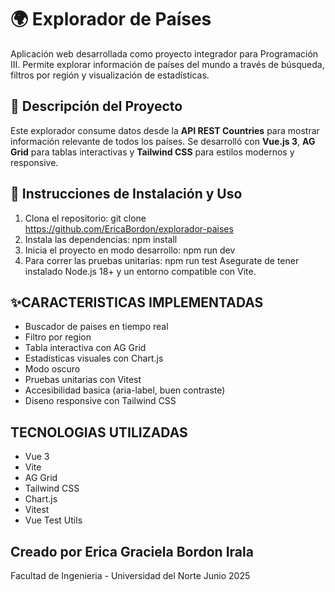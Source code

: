 # 🌍 Explorador de Países

Aplicación web desarrollada como proyecto integrador para Programación III. Permite explorar información de países del mundo a través de búsqueda, filtros por región y visualización de estadísticas.

## 🚀 Descripción del Proyecto

Este explorador consume datos desde la **API REST Countries** para mostrar información relevante de todos los países. Se desarrolló con **Vue.js 3**, **AG Grid** para tablas interactivas y **Tailwind CSS** para estilos modernos y responsive.

## 🔧 Instrucciones de Instalación y Uso

1. Clona el repositorio:
 git clone https://github.com/EricaBordon/explorador-paises
2. Instala las dependencias:
 npm install
3. Inicia el proyecto en modo desarrollo:
 npm run dev
4. Para correr las pruebas unitarias:
 npm run test
 Asegurate de tener instalado Node.js 18+ y un entorno compatible con Vite.

 ## ✨CARACTERISTICAS IMPLEMENTADAS
- Buscador de paises en tiempo real
- Filtro por region
- Tabla interactiva con AG Grid
- Estadisticas visuales con Chart.js
- Modo oscuro
- Pruebas unitarias con Vitest
- Accesibilidad basica (aria-label, buen contraste)
- Diseno responsive con Tailwind CSS


## TECNOLOGIAS UTILIZADAS
- Vue 3
- Vite
- AG Grid
- Tailwind CSS
- Chart.js
- Vitest
- Vue Test Utils

## Creado por Erica Graciela Bordon Irala
Facultad de Ingenieria - Universidad del Norte
Junio 2025

